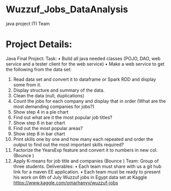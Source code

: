 # Wuzzuf_Jobs_DataAnalysis
java project ITI Team

# Project Details:

Java Final Project:
Task:
• Build all java needed classes (POJO, DAO, web service and a tester
client for the web service)
• Make a web service to get the following from the data set:
1. Read data set and convert it to dataframe or Spark RDD and
display some from it.
2. Display structure and summary of the data.
3. Clean the data (null, duplications)
4. Count the jobs for each company and display that in order (What
are the most demanding companies for jobs?)
5. Show step 4 in a pie chart
6. Find out what are it the most popular job titles?
7. Show step 6 in bar chart
8. Find out the most popular areas?
9. Show step 8 in bar chart
10. Print skills one by one and how many each repeated and order the
output to find out the most important skills required?
11. Factorize the YearsExp feature and convert it to numbers in new
col. (Bounce )
12. Apply K-means for job title and companies (Bounce )
Team:
Group of three students.
Deliverables:
• Each team must share with us a git hub link for a maven EE
application.
• Each team must be ready to present his work on 6th of July
Wuzzuf jobs in Egypt data set at Kaggle
https://www.kaggle.com/omarhanyy/wuzzuf-jobs
